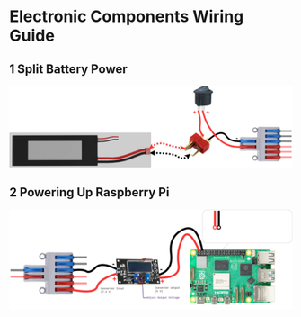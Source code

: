 # Electronic Components Wiring Guide

## 1 Split Battery Power
![battery-switch-splitter](/_DOCS/assemble/electric/images/battery-switch-splitter.jpg)

## 2 Powering Up Raspberry Pi
![splitter-buck-rpi](/_DOCS/assemble/electric/images/splitter-buck-rpi5.jpg)
